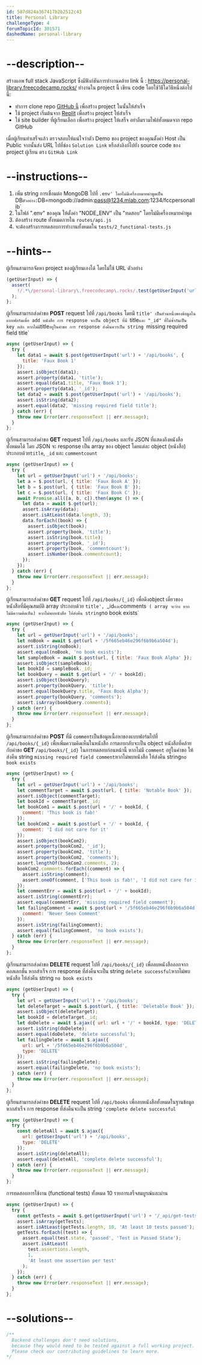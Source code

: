 ```yaml
---
id: 587d824a367417b2b2512c43
title: Personal Library
challengeType: 4
forumTopicId: 301571
dashedName: personal-library
---
```


# --description--

สร้างแอพ full stack JavaScript ซึ่งมีฟังก์ชันการทำงานคล้าย link นี้ : <https://personal-library.freecodecamp.rocks/>  ทำงานใน project นี้ เขียน code โดยใช้วิธีใดวิธีหนึ่งต่อไปนี้: 

- ทำการ clone repo [GitHub นี้](https://github.com/freeCodeCamp/boilerplate-project-library) เพื่อสร้าง project ในนั้นให้สำเร็จ
- ใช้  project เริ่มต้นจาก [Replit](https://replit.com/github/freeCodeCamp/boilerplate-project-library) เพื่อสร้าง project ให้สำเร็จ
- ใช้ site builder ที่ผู้เรียนเลือก เพื่อสร้าง project ให้เสร็จ อย่าลืมรวมไฟล์ทั้งหมดจาก repo GitHub 

เมื่อผู้เรียนทำเสร็จแล้ว ตรวจสอบให้แน่ใจว่าตัว Demo ของ project ของคุณตั้งค่า Host เป็น Public จากนั้นส่ง URL ไปที่ช่อง `Solution Link` หรือส่งลิงก์ไปยัง source code ของ project ผู้เรียน ตรง `GitHub Link`

# --instructions--

1. เพิ่ม string การเชื่อมต่อ MongoDB ไปที่ `.env' โดยไม่มีเครื่องหมายคำพูดเป็น `DB`
     ตัวอย่าง: `DB=mongodb://admin:pass@1234.mlab.com:1234/fccpersonallib`
2. ในไฟล์ ".env" ของคุณ ให้ตั้งค่า "NODE_ENV" เป็น "ทดสอบ" โดยไม่มีเครื่องหมายคำพูด
3. ต้องสร้าง route ทั้งหมดภายใน `routes/api.js`
4. จะต้องสร้างการทดสอบการทำงานทั้งหมดใน `tests/2_functional-tests.js` 

# --hints--

ผู้เรียนสามารถจัดหา project ของผู้เรียนเองได้ โดยไม่ใช้ URL ตัวอย่าง 

```js
(getUserInput) => {
  assert(
    !/.*\/personal-library\.freecodecamp\.rocks/.test(getUserInput('url'))
  );
};
```

ผู้เรียนสามารถส่งคำขอ <b>POST</b> request ไปที่ `/api/books` โดยมี `title' เป็นส่วนหนึ่งของข้อมูลในแบบฟอร์มเพื่อ add หนังสือ การ response จะเป็น object ที่มี `title` และ "_id" ที่ไม่ซ้ำกันเป็น key หลัก หากไม่มี `title`อยู่ในคำขอ การ response ส่งคืนควรเป็น string `missing required field title`

```js
async (getUserInput) => {
  try {
    let data1 = await $.post(getUserInput('url') + '/api/books', {
      title: 'Faux Book 1'
    });
    assert.isObject(data1);
    assert.property(data1, 'title');
    assert.equal(data1.title, 'Faux Book 1');
    assert.property(data1, '_id');
    let data2 = await $.post(getUserInput('url') + '/api/books');
    assert.isString(data2);
    assert.equal(data2, 'missing required field title');
  } catch (err) {
    throw new Error(err.responseText || err.message);
  }
};
```

ผู้เรียนสามารถส่งคำขอ <b>GET</b> request ไปที่ `/api/books` และรับ JSON ที่แสดงถึงหนังสือทั้งหมดได้ โดย JSON จะ response เป็น array ของ object โดยแต่ละ object (หนังสือ) ประกอบด้วย`title`, `_id` และ `commentcount`

```js
async (getUserInput) => {
  try {
    let url = getUserInput('url') + '/api/books';
    let a = $.post(url, { title: 'Faux Book A' });
    let b = $.post(url, { title: 'Faux Book B' });
    let c = $.post(url, { title: 'Faux Book C' });
    await Promise.all([a, b, c]).then(async () => {
      let data = await $.get(url);
      assert.isArray(data);
      assert.isAtLeast(data.length, 3);
      data.forEach((book) => {
        assert.isObject(book);
        assert.property(book, 'title');
        assert.isString(book.title);
        assert.property(book, '_id');
        assert.property(book, 'commentcount');
        assert.isNumber(book.commentcount);
      });
    });
  } catch (err) {
    throw new Error(err.responseText || err.message);
  }
};

```

ผู้เรียนสามารถส่งคำขอ <b>GET</b> request ไปที่ `/api/books/{_id}` เพื่อดึงobject เดี่ยวของหนังสือที่มีคุณสมบัติ array ประกอบด้วย `title', `_id` และ `comments`  ( array จะว่าง หากไม่มีความคิดเห็น) หากไม่พบหนังสือ ให้ส่งคืน string `no book exists`

```js
async (getUserInput) => {
  try {
    let url = getUserInput('url') + '/api/books';
    let noBook = await $.get(url + '/5f665eb46e296f6b9b6a504d');
    assert.isString(noBook);
    assert.equal(noBook, 'no book exists');
    let sampleBook = await $.post(url, { title: 'Faux Book Alpha' });
    assert.isObject(sampleBook);
    let bookId = sampleBook._id;
    let bookQuery = await $.get(url + '/' + bookId);
    assert.isObject(bookQuery);
    assert.property(bookQuery, 'title');
    assert.equal(bookQuery.title, 'Faux Book Alpha');
    assert.property(bookQuery, 'comments');
    assert.isArray(bookQuery.comments);
  } catch (err) {
    throw new Error(err.responseText || err.message);
  }
};
```

ผู้เรียนสามารถส่งคำขอ <b>POST</b> ที่มี `comment`เป็นข้อมูลเนื้อหาของแบบฟอร์มไปที่ `/api/books/{_id}` เพื่อเพิ่มความคิดเห็นในหนังสือ การตอบกลับจะเป็น object หนังสือที่คล้ายกับคำขอ <b>GET</b> `/api/books/{_id}` ในการทดสอบก่อนหน้านี้ หากไม่มี `comment` อยู่ในคำขอ ให้ส่งคืน string `missing required field comment`หากไม่พบหนังสือ ให้ส่งคืน string`no book exists`

```js
async (getUserInput) => {
  try {
    let url = getUserInput('url') + '/api/books';
    let commentTarget = await $.post(url, { title: 'Notable Book' });
    assert.isObject(commentTarget);
    let bookId = commentTarget._id;
    let bookCom1 = await $.post(url + '/' + bookId, {
      comment: 'This book is fab!'
    });
    let bookCom2 = await $.post(url + '/' + bookId, {
      comment: 'I did not care for it'
    });
    assert.isObject(bookCom2);
    assert.property(bookCom2, '_id');
    assert.property(bookCom2, 'title');
    assert.property(bookCom2, 'comments');
    assert.lengthOf(bookCom2.comments, 2);
    bookCom2.comments.forEach((comment) => {
      assert.isString(comment);
      assert.oneOf(comment, ['This book is fab!', 'I did not care for it']);
    });
    let commentErr = await $.post(url + '/' + bookId);
    assert.isString(commentErr);
    assert.equal(commentErr, 'missing required field comment');
    let failingComment = await $.post(url + '/5f665eb46e296f6b9b6a504d', {
      comment: 'Never Seen Comment'
    });
    assert.isString(failingComment);
    assert.equal(failingComment, 'no book exists');
  } catch (err) {
    throw new Error(err.responseText || err.message);
  }
};
```

ผู้เรียนสามารถส่งคำขอ <b>DELETE</b> request ไปที่ `/api/books/{_id}` เพื่อลบหนังสือออกจากคอลเลกชั่น หากสำเร็จ การ response ที่ส่งคืนจะเป็น string `delete successful`หากไม่พบหนังสือ ให้ส่งคืน string `no book exists`

```js
async (getUserInput) => {
  try {
    let url = getUserInput('url') + '/api/books';
    let deleteTarget = await $.post(url, { title: 'Deletable Book' });
    assert.isObject(deleteTarget);
    let bookId = deleteTarget._id;
    let doDelete = await $.ajax({ url: url + '/' + bookId, type: 'DELETE' });
    assert.isString(doDelete);
    assert.equal(doDelete, 'delete successful');
    let failingDelete = await $.ajax({
      url: url + '/5f665eb46e296f6b9b6a504d',
      type: 'DELETE'
    });
    assert.isString(failingDelete);
    assert.equal(failingDelete, 'no book exists');
  } catch (err) {
    throw new Error(err.responseText || err.message);
  }
};
```

ผู้เรียนสามารถส่งคำขอ <b>DELETE</b> request ไปที่ `/api/books` เพื่อลบหนังสือทั้งหมดในฐานข้อมูล หากสำเร็จ การ response ที่ส่งคืนจะเป็น string `'complete delete successful`  

```js
async (getUserInput) => {
  try {
    const deleteAll = await $.ajax({
      url: getUserInput('url') + '/api/books',
      type: 'DELETE'
    });
    assert.isString(deleteAll);
    assert.equal(deleteAll, 'complete delete successful');
  } catch (err) {
    throw new Error(err.responseText || err.message);
  }
};
```

การทดสอบการใช้งาน (functional tests) ทั้งหมด 10 รายการเสร็จสมบูรณ์และผ่าน 

```js
async (getUserInput) => {
  try {
    const getTests = await $.get(getUserInput('url') + '/_api/get-tests');
    assert.isArray(getTests);
    assert.isAtLeast(getTests.length, 10, 'At least 10 tests passed');
    getTests.forEach((test) => {
      assert.equal(test.state, 'passed', 'Test in Passed State');
      assert.isAtLeast(
        test.assertions.length,
        1,
        'At least one assertion per test'
      );
    });
  } catch (err) {
    throw new Error(err.responseText || err.message);
  }
};
```

# --solutions--

```js
/**
  Backend challenges don't need solutions,
  because they would need to be tested against a full working project.
  Please check our contributing guidelines to learn more.
*/
```
